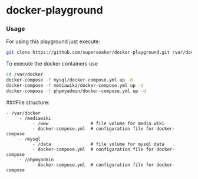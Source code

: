 # docker-playground
### Usage
For using this playground just execute:
```bash
git clone https://github.com/supersoaker/docker-playground.git /var/docker
```
To execute the docker containers use
```bash
cd /var/docker
docker-compose -f mysql/docker-compose.yml up -d
docker-compose -f mediawiki/docker-compose.yml up -d
docker-compose -f phpmyadmin/docker-compose.yml up -d
```

###File structure:
```
- /var/docker
     - /mediawiki
          - /www                # file volume for media wiki
          - docker-compose.yml  # configuration file for docker-compose
     - /mysql
          - /data               # file volume for mysql data
          - docker-compose.yml  # configuration file for docker-compose
     - /phpmyadmin
          - docker-compose.yml  # configuration file for docker-compose
```
